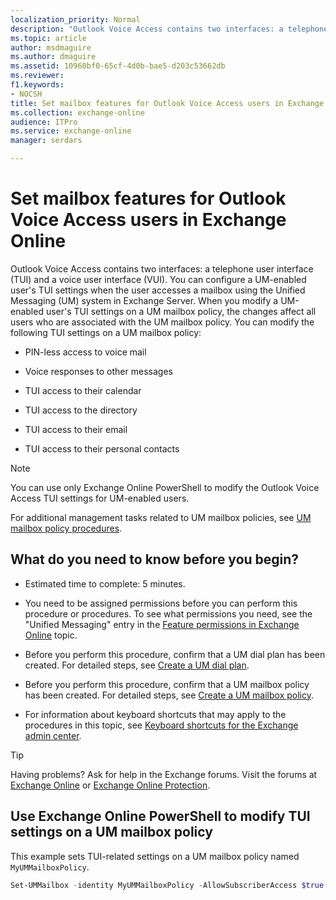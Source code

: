 ```yaml
---
localization_priority: Normal
description: "Outlook Voice Access contains two interfaces: a telephone user interface (TUI) and a voice user interface (VUI). You can configure a UM-enabled user's TUI settings when the user accesses a mailbox using the Unified Messaging (UM) system in Exchange Server. When you modify a UM-enabled user's TUI settings on a UM mailbox policy, the changes affect all users who are associated with the UM mailbox policy. You can modify the following TUI settings on a UM mailbox policy:"
ms.topic: article
author: msdmaguire
ms.author: dmaguire
ms.assetid: 10960bf0-65cf-4d0b-bae5-d203c53662db
ms.reviewer: 
f1.keywords:
- NOCSH
title: Set mailbox features for Outlook Voice Access users in Exchange Online
ms.collection: exchange-online
audience: ITPro
ms.service: exchange-online
manager: serdars

---
```


# Set mailbox features for Outlook Voice Access users in Exchange Online

Outlook Voice Access contains two interfaces: a telephone user interface (TUI) and a voice user interface (VUI). You can configure a UM-enabled user's TUI settings when the user accesses a mailbox using the Unified Messaging (UM) system in Exchange Server. When you modify a UM-enabled user's TUI settings on a UM mailbox policy, the changes affect all users who are associated with the UM mailbox policy. You can modify the following TUI settings on a UM mailbox policy:

- PIN-less access to voice mail

- Voice responses to other messages

- TUI access to their calendar

- TUI access to the directory

- TUI access to their email

- TUI access to their personal contacts

> [!NOTE]
> You can use only Exchange Online PowerShell to modify the Outlook Voice Access TUI settings for UM-enabled users.

For additional management tasks related to UM mailbox policies, see [UM mailbox policy procedures](../../voice-mail-unified-messaging/set-up-voice-mail/um-mailbox-policy-procedures.md).

## What do you need to know before you begin?

- Estimated time to complete: 5 minutes.

- You need to be assigned permissions before you can perform this procedure or procedures. To see what permissions you need, see the "Unified Messaging" entry in the [Feature permissions in Exchange Online](../../permissions-exo/feature-permissions.md) topic.

- Before you perform this procedure, confirm that a UM dial plan has been created. For detailed steps, see [Create a UM dial plan](../../voice-mail-unified-messaging/connect-voice-mail-system/create-um-dial-plan.md).

- Before you perform this procedure, confirm that a UM mailbox policy has been created. For detailed steps, see [Create a UM mailbox policy](../../voice-mail-unified-messaging/set-up-voice-mail/create-um-mailbox-policy.md).

- For information about keyboard shortcuts that may apply to the procedures in this topic, see [Keyboard shortcuts for the Exchange admin center](../../accessibility/keyboard-shortcuts-in-admin-center.md).

> [!TIP]
> Having problems? Ask for help in the Exchange forums. Visit the forums at [Exchange Online](https://social.technet.microsoft.com/forums/msonline/home?forum=onlineservicesexchange) or [Exchange Online Protection](https://social.technet.microsoft.com/forums/forefront/home?forum=FOPE).

## Use Exchange Online PowerShell to modify TUI settings on a UM mailbox policy

This example sets TUI-related settings on a UM mailbox policy named `MyUMMailboxPolicy`.

```PowerShell
Set-UMMailbox -identity MyUMMailboxPolicy -AllowSubscriberAccess $true -AllowTUIAccessToCalendar $false -AllowTUIAccessToDirectory $false -AllowTUIAccessToEmail -$true -AllowTUIAccessToPersonalContacts $true
```
